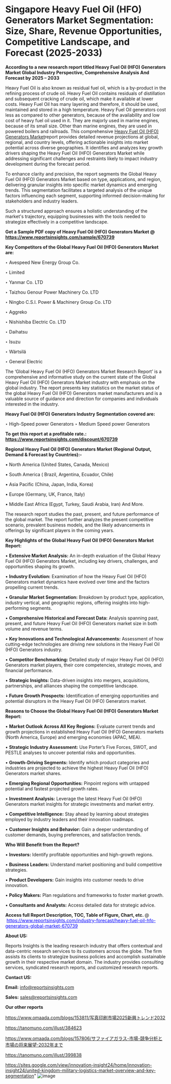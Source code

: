 # Singapore Heavy Fuel Oil (HFO) Generators Market Segmentation: Size, Share, Revenue Opportunities, Competitive Landscape, and Forecast (2025-2033)

<strong>According to a new research report titled Heavy Fuel Oil (HFO) Generators Market Global Industry Perspective, Comprehensive Analysis And Forecast by 2025 – 2033</strong>

Heavy Fuel Oil is also known as residual fuel oil, which is a by-product in the refining process of crude oil. Heavy Fuel Oil contains residuals of distillation and subsequent cracking of crude oil, which make it available at lower costs. Heavy Fuel Oil has many layering and therefore, it should be used, maintained and stored in a high temperature. Heavy Fuel Oil generators cost less as compared to other generators, because of the availability and low cost of heavy fuel oil used in it. They are majorly used in marine engines, because of its small size. Other than marine engines, they are used in powered boilers and railroads. This comprehensive <a href=https://www.reportsinsights.com/sample/670739>Heavy Fuel Oil (HFO) Generators Market</a>report provides detailed revenue projections at global, regional, and country levels, offering actionable insights into market potential across diverse geographies. It identifies and analyzes key growth drivers shaping the Heavy Fuel Oil (HFO) Generators Market while addressing significant challenges and restraints likely to impact industry development during the forecast period.

To enhance clarity and precision, the report segments the Global Heavy Fuel Oil (HFO) Generators Market based on type, applications, and region, delivering granular insights into specific market dynamics and emerging trends. This segmentation facilitates a targeted analysis of the unique factors influencing each segment, supporting informed decision-making for stakeholders and industry leaders.

Such a structured approach ensures a holistic understanding of the market's trajectory, equipping businesses with the tools needed to strategize effectively in a competitive landscape.

<strong>Get a Sample PDF copy of Heavy Fuel Oil (HFO) Generators Market </strong><strong>@<a href=https://www.reportsinsights.com/sample/670739 style=color:#0000ff;> https://www.reportsinsights.com/sample/670739</a></strong></font>

<strong>Key Competitors of the Global Heavy Fuel Oil (HFO) Generators Market are:</strong>

‣ Avespeed New Energy Group Co.

‣ Limited

‣ Yanmar Co. LTD

‣ Taizhou Genour Power Machinery Co. LTD

‣ Ningbo C.S.I. Power & Machinery Group Co. LTD

‣ Aggreko

‣ Nishishiba Electric Co. LTD

‣ Daihatsu

‣ Isuzu

‣ Wärtsilä

‣ General Electric

The ‘Global Heavy Fuel Oil (HFO) Generators Market Research Report’ is a comprehensive and informative study on the current state of the Global Heavy Fuel Oil (HFO) Generators Market industry with emphasis on the global industry. The report presents key statistics on the market status of the global Heavy Fuel Oil (HFO) Generators market manufacturers and is a valuable source of guidance and direction for companies and individuals interested in the industry.

<strong>Heavy Fuel Oil (HFO) Generators Industry Segmentation covered are:</strong>

‣ High-Speed power Generators
‣ Medium Speed power Generators

<strong>To get this report at a profitable rate.: <a href=https://www.reportsinsights.com/discount/670739 style=color:#0000ff;>https://www.reportsinsights.com/discount/670739</a></strong></font>

<strong>Regional Heavy Fuel Oil (HFO) Generators Market (Regional Output, Demand &amp; Forecast by Countries):-</strong>

• North America (United States, Canada, Mexico)

• South America ( Brazil, Argentina, Ecuador, Chile)

• Asia Pacific (China, Japan, India, Korea)

• Europe (Germany, UK, France, Italy)

• Middle East Africa (Egypt, Turkey, Saudi Arabia, Iran) And More.

The research report studies the past, present, and future performance of the global market. The report further analyzes the present competitive scenario, prevalent business models, and the likely advancements in offerings by significant players in the coming years.

<strong>Key Highlights of the Global Heavy Fuel Oil (HFO) Generators Market Report:</strong>

• <strong>Extensive Market Analysis:</strong> An in-depth evaluation of the Global Heavy Fuel Oil (HFO) Generators Market, including key drivers, challenges, and opportunities shaping its growth.

• <strong>Industry Evolution:</strong> Examination of how the Heavy Fuel Oil (HFO) Generators market dynamics have evolved over time and the factors propelling current trends.

• <strong>Granular Market Segmentation:</strong> Breakdown by product type, application, industry vertical, and geographic regions, offering insights into high-performing segments.

• <strong>Comprehensive Historical and Forecast Data:</strong> Analysis spanning past, present, and future Heavy Fuel Oil (HFO) Generators market size in both volume and revenue terms.

• <strong>Key Innovations and Technological Advancements:</strong> Assessment of how cutting-edge technologies are driving new solutions in the Heavy Fuel Oil (HFO) Generators industry.

• <strong>Competitor Benchmarking:</strong> Detailed study of major Heavy Fuel Oil (HFO) Generators market players, their core competencies, strategic moves, and financial performance.

• <strong>Strategic Insights:</strong> Data-driven insights into mergers, acquisitions, partnerships, and alliances shaping the competitive landscape.

• <strong>Future Growth Prospects:</strong> Identification of emerging opportunities and potential disruptors in the Heavy Fuel Oil (HFO) Generators market.

<strong>Reasons to Choose the Global Heavy Fuel Oil (HFO) Generators Market Report:</strong>

• <strong>Market Outlook Across All Key Regions:</strong> Evaluate current trends and growth projections in established Heavy Fuel Oil (HFO) Generators markets (North America, Europe) and emerging economies (APAC, MEA).

• <strong>Strategic Industry Assessment:</strong> Use Porter’s Five Forces, SWOT, and PESTLE analyses to uncover potential risks and opportunities.

• <strong>Growth-Driving Segments:</strong> Identify which product categories and industries are projected to achieve the highest Heavy Fuel Oil (HFO) Generators market shares.

• <strong>Emerging Regional Opportunities:</strong> Pinpoint regions with untapped potential and fastest projected growth rates.

• <strong>Investment Analysis:</strong> Leverage the latest Heavy Fuel Oil (HFO) Generators market insights for strategic investments and market entry.

• <strong>Competitive Intelligence:</strong> Stay ahead by learning about strategies employed by industry leaders and their innovation roadmaps.

• <strong>Customer Insights and Behavior:</strong> Gain a deeper understanding of customer demands, buying preferences, and satisfaction trends.

<strong>Who Will Benefit from the Report?</strong>

• <strong>Investors:</strong> Identify profitable opportunities and high-growth regions.

• <strong>Business Leaders:</strong> Understand market positioning and build competitive strategies.

• <strong>Product Developers:</strong> Gain insights into customer needs to drive innovation.

• <strong>Policy Makers:</strong> Plan regulations and frameworks to foster market growth.

• <strong>Consultants and Analysts:</strong> Access detailed data for strategic advice.
</ul>
<strong>Access full Report Description, TOC, Table of Figure, Chart, etc. </strong>@  <a href=https://www.reportsinsights.com/industry-forecast/heavy-fuel-oil-hfo-generators-global-market-670739 style=color:#0000ff;>https://www.reportsinsights.com/industry-forecast/heavy-fuel-oil-hfo-generators-global-market-670739</a></font>

<strong><strong>About US</strong>:</strong>

Reports Insights is the leading research industry that offers contextual and data-centric research services to its customers across the globe. The firm assists its clients to strategize business policies and accomplish sustainable growth in their respective market domain. The industry provides consulting services, syndicated research reports, and customized research reports.

<strong>Contact US:</strong>

<p class=""""><b>Email:</b> <a href=mailto:info@reportsinsights.com>info@reportsinsights.com</a></p>
<p class=""""><b>Sales:</b> <a href=mailto:sales@reportsinsights.com>sales@reportsinsights.com</a></p>

<strong>Our other reports</strong>

<a href=https://www.omaada.com/blogs/153811/写真印刷市場2025新興トレンド2032>https://www.omaada.com/blogs/153811/写真印刷市場2025新興トレンド2032</a>

<a href=https://tanomuno.com/illust/384623>https://tanomuno.com/illust/384623</a>

<a href=https://www.omaada.com/blogs/157806/サファイアガラス-市場-競争分析と市場の将来展望-2032年まで>https://www.omaada.com/blogs/157806/サファイアガラス-市場-競争分析と市場の将来展望-2032年まで</a>

<a href=https://tanomuno.com/illust/399838>https://tanomuno.com/illust/399838</a>

<a href=https://sites.google.com/view/innovation-insight24/home/innovation-insight24/united-kingdom-military-logistics-market-overview-and-key-segmentation>https://sites.google.com/view/innovation-insight24/home/innovation-insight24/united-kingdom-military-logistics-market-overview-and-key-segmentation</a>"
![image](https://github.com/user-attachments/assets/f7b83c69-2614-438f-b90b-5469ed14c260)
